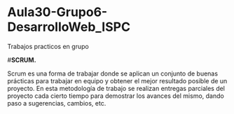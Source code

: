 # Aula30-Grupo6-DesarrolloWeb_ISPC
Trabajos practicos en grupo

#**SCRUM.**

Scrum es una forma de trabajar donde se aplican un conjunto de buenas prácticas para trabajar en equipo y obtener el mejor resultado posible de un proyecto.
En esta metodología de trabajo se realizan entregas parciales del proyecto cada cierto tiempo para demostrar los avances del mismo, dando paso a sugerencias, cambios, etc.
